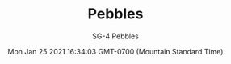 ---
category: "wall_covering"
date: "Mon Jan 25 2021 16:34:03 GMT-0700 (Mountain Standard Time)"
description: "null"
designer: "Stefan Gevers"
href: "https://www.areaenvironments.com/stefan-gevers"
image_primary: "./img/SG_Pebbles_Art.jpg"
image_secondary: "./img/SG_Pebbles_Installation.jpg"
image_thumb: "./img/Stefan+Gevers.png"
manufacturer: "Area Environments"
slug: "/manufacturers/area_environments/wall_covering/pebbles"
subtitle: "SG-4 Pebbles"
tags:
  - "area_environments"
  - "wall_covering"
title: "Pebbles"
---